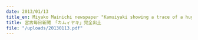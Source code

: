 ```yaml
---
date: 2013/01/13
title_en: Miyako Mainichi newspaper "Kamuiyaki showing a trace of a huge tsunami is excavated in complete form."
title: 宮古毎日新聞　「カムィヤキ」完全出土
file: "/uploads/20130113.pdf"
---
```

